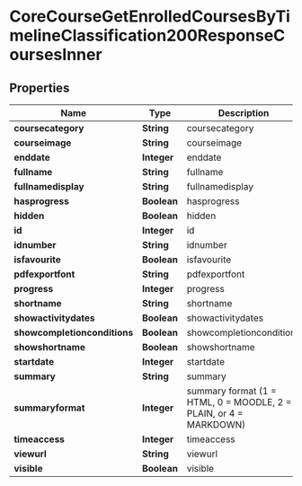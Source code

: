 

# CoreCourseGetEnrolledCoursesByTimelineClassification200ResponseCoursesInner


## Properties

| Name | Type | Description | Notes |
|------------ | ------------- | ------------- | -------------|
|**coursecategory** | **String** | coursecategory |  [optional] |
|**courseimage** | **String** | courseimage |  [optional] |
|**enddate** | **Integer** | enddate |  [optional] |
|**fullname** | **String** | fullname |  [optional] |
|**fullnamedisplay** | **String** | fullnamedisplay |  [optional] |
|**hasprogress** | **Boolean** | hasprogress |  [optional] |
|**hidden** | **Boolean** | hidden |  [optional] |
|**id** | **Integer** | id |  [optional] |
|**idnumber** | **String** | idnumber |  [optional] |
|**isfavourite** | **Boolean** | isfavourite |  [optional] |
|**pdfexportfont** | **String** | pdfexportfont |  [optional] |
|**progress** | **Integer** | progress |  [optional] |
|**shortname** | **String** | shortname |  [optional] |
|**showactivitydates** | **Boolean** | showactivitydates |  [optional] |
|**showcompletionconditions** | **Boolean** | showcompletionconditions |  [optional] |
|**showshortname** | **Boolean** | showshortname |  [optional] |
|**startdate** | **Integer** | startdate |  [optional] |
|**summary** | **String** | summary |  [optional] |
|**summaryformat** | **Integer** | summary format (1 &#x3D; HTML, 0 &#x3D; MOODLE, 2 &#x3D; PLAIN, or 4 &#x3D; MARKDOWN) |  [optional] |
|**timeaccess** | **Integer** | timeaccess |  [optional] |
|**viewurl** | **String** | viewurl |  [optional] |
|**visible** | **Boolean** | visible |  [optional] |



